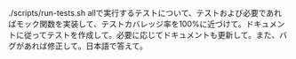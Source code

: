 ./scripts/run-tests.sh allで実行するテストについて、テストおよび必要であればモック関数を実装して、テストカバレッジ率を100%に近づけて。ドキュメントに従ってテストを作成して。必要に応じてドキュメントも更新して。また、バグがあれば修正して。日本語で答えて。
